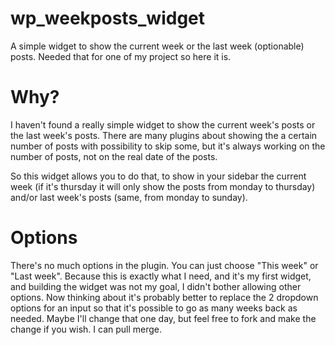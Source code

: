 # wp_weekposts_widget

A simple widget to show the current week or the last week (optionable) posts. Needed that for one of my project so here it is.

# Why?

I haven't found a really simple widget to show the current week's posts or the last week's posts. There are many plugins about showing
the a certain number of posts with possibility to skip some, but it's always working on the number of posts, not on the real date
of the posts.

So this widget allows you to do that, to show in your sidebar the current week (if it's thursday it will only show the posts from
monday to thursday) and/or last week's posts (same, from monday to sunday).

# Options

There's no much options in the plugin. You can just choose "This week" or "Last week". Because this is exactly what I need, and it's my first
widget, and building the widget was not my goal, I didn't bother allowing other options. Now thinking about it's probably better to replace
the 2 dropdown options for an input so that it's possible to go as many weeks back as needed. Maybe I'll change that one day, but feel free to
fork and make the change if you wish. I can pull merge.